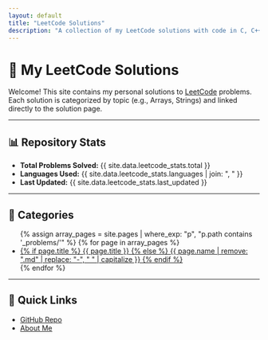 ```yaml
---
layout: default
title: "LeetCode Solutions"
description: "A collection of my LeetCode solutions with code in C, C++, Java, and Python"
---
```


# 🧩 My LeetCode Solutions

Welcome! This site contains my personal solutions to [LeetCode](https://leetcode.com) problems.  
Each solution is categorized by topic (e.g., Arrays, Strings) and linked directly to the solution page.

---

## 📊 Repository Stats
- **Total Problems Solved:** {{ site.data.leetcode_stats.total }}
- **Languages Used:** {{ site.data.leetcode_stats.languages | join: ", " }}
- **Last Updated:** {{ site.data.leetcode_stats.last_updated }}

---

## 📂 Categories

<ul>
  {% assign array_pages = site.pages | where_exp: "p", "p.path contains '_problems/'" %}
  {% for page in array_pages %}
      <li>
        <a href="{{ page.url | relative_url }}">
          {% if page.title %}
            {{ page.title }}
          {% else %}
            {{ page.name | remove: ".md" | replace: "-", " " | capitalize }}
          {% endif %}
        </a>
      </li>
  {% endfor %}
</ul>


<!-- ### Arrays
<ul>
  {% assign array_pages = site.pages | where_exp: "p", "p.path contains '_problems/'" %}
  {% for page in array_pages %}
      <li>
        <a href="{{ page.url | relative_url }}">{{ page.title }}</a>
      </li>
  {% endfor %}
</ul> -->

<!-- ### Strings
<ul>
  {% assign string_pages = site.pages | where_exp: "p", "p.path contains '_problems/'" %}
  {% for page in string_pages %}
    {% if page.title contains "String" %}
      <li>
        <a href="{{ page.url | relative_url }}">{{ page.title }}</a>
      </li>
    {% endif %}
  {% endfor %}
</ul> -->

---

## 🔗 Quick Links
- [GitHub Repo](https://github.com/vaibhav-rm/Leetcode-Solutions)
- [About Me](https://github.com/vaibhav-rm)
